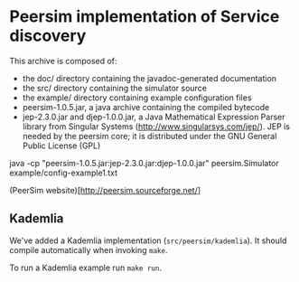 # Peersim implementation of Service discovery

This archive is composed of:
- the doc/ directory containing the javadoc-generated documentation
- the src/ directory containing the simulator source
- the example/ directory containing example configuration files
- peersim-1.0.5.jar, a java archive containing the compiled bytecode
- jep-2.3.0.jar and djep-1.0.0.jar, a Java Mathematical Expression Parser 
  library from Singular Systems (http://www.singularsys.com/jep/).
  JEP is needed by the peersim core; it is distributed under
  the GNU General Public License (GPL)


java -cp "peersim-1.0.5.jar:jep-2.3.0.jar:djep-1.0.0.jar" peersim.Simulator example/config-example1.txt

(PeerSim website)[http://peersim.sourceforge.net/]

## Kademlia 
We've added a Kademlia implementation (`src/peersim/kademlia`). It should compile automatically when invoking `make`. 

To run a Kademlia example run `make run`.


